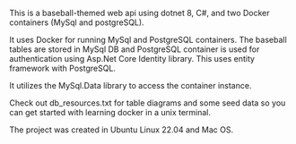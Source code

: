 This is a baseball-themed web api using dotnet 8, C#, and two Docker containers (MySql and postgreSQL). 

It uses Docker for running MySql and PostgreSQL containers. The baseball tables are stored in MySql DB 
and PostgreSQL container is used for authentication using Asp.Net Core Identity library. This uses entity framework
with PostgreSQL.


It utilizes the MySql.Data library to access the container instance.

Check out db_resources.txt for table diagrams and some seed data so you can get started with learning docker in a unix terminal. 

The project was created in Ubuntu Linux 22.04 and Mac OS.
